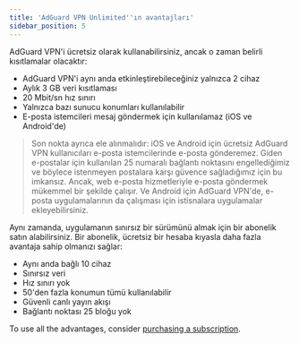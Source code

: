 ```yaml
---
title: 'AdGuard VPN Unlimited''ın avantajları'
sidebar_position: 5
---
```


AdGuard VPN'i ücretsiz olarak kullanabilirsiniz, ancak o zaman belirli kısıtlamalar olacaktır:

- AdGuard VPN'i aynı anda etkinleştirebileceğiniz yalnızca 2 cihaz
- Aylık 3 GB veri kısıtlaması
- 20 Mbit/sn hız sınırı
- Yalnızca bazı sunucu konumları kullanılabilir
- E-posta istemcileri mesaj göndermek için kullanılamaz (iOS ve Android'de)

> Son nokta ayrıca ele alınmalıdır: iOS ve Android için ücretsiz AdGuard VPN kullanıcıları e-posta istemcilerinde e-posta gönderemez. Giden e-postalar için kullanılan 25 numaralı bağlantı noktasını engellediğimiz ve böylece istenmeyen postalara karşı güvence sağladığımız için bu imkansız. Ancak, web e-posta hizmetleriyle e-posta göndermek mükemmel bir şekilde çalışır. Ve Android için AdGuard VPN'de, e-posta uygulamalarının da çalışması için istisnalara uygulamalar ekleyebilirsiniz.

Aynı zamanda, uygulamanın sınırsız bir sürümünü almak için bir abonelik satın alabilirsiniz. Bir abonelik, ücretsiz bir hesaba kıyasla daha fazla avantaja sahip olmanızı sağlar:

- Aynı anda bağlı 10 cihaz
- Sınırsız veri
- Hız sınırı yok
- 50'den fazla konumun tümü kullanılabilir
- Güvenli canlı yayın akışı
- Bağlantı noktası 25 bloğu yok

To use all the advantages, consider [purchasing a subscription](/general/subscription).
